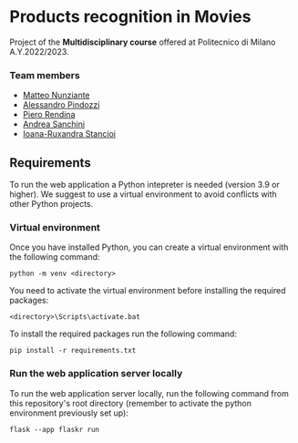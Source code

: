 # Products recognition in Movies

Project of the **Multidisciplinary course** offered at Politecnico di Milano A.Y.2022/2023.

### Team members
* [Matteo Nunziante](https://github.com/matteoNunz)
* [Alessandro Pindozzi]()
* [Piero Rendina](https://github.com/PieroRendina)
* [Andrea Sanchini](https://github.com/AndreaSanchini)
* [Ioana-Ruxandra Stancioi](https://github.com/ruxandrastancioi)



## Requirements
To run the web application a Python intepreter is needed (version 3.9 or higher). 
We suggest to use a virtual environment to avoid conflicts with other Python projects.


### Virtual environment
Once you have installed Python, you can create a virtual environment with the following command:
```
python -m venv <directory>
```

You need to activate the virtual environment before installing the required packages:
``` 
<directory>\Scripts\activate.bat
``` 

To install the required packages run the following command:
```
pip install -r requirements.txt
```

### Run the web application server locally 
To run the web application server locally, run the following command from this repository's root directory
(remember to activate the python environment previously set up):
```
flask --app flaskr run
```

